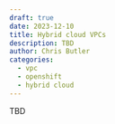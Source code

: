 ```yaml
---
draft: true
date: 2023-12-10
title: Hybrid cloud VPCs
description: TBD
author: Chris Butler
categories:
  - vpc
  - openshift
  - hybrid cloud
---
```


TBD
